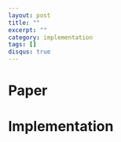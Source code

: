 ```yaml
---
layout: post
title: ""
excerpt: ""
category: implementation
tags: []
disqus: true
---
```


<!-- excerpt: simple description. -->
<!-- category: implementation, announcement, etc. -->
<!-- tags: nlp, tensorflow, algorithm, sourcecode, etc. -->

<!-- Content -->


# Paper
<!-- Paper Link, address the work. -->


# Implementation
<!-- Source Code Address -->
